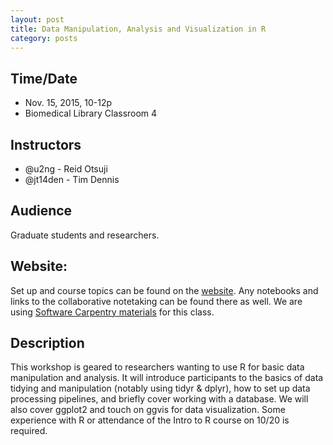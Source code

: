 ```yaml
---
layout: post
title: Data Manipulation, Analysis and Visualization in R
category: posts
---
```


## Time/Date 

* Nov. 15, 2015, 10-12p
* Biomedical Library Classroom 4

## Instructors

* @u2ng - Reid Otsuji
* @jt14den - Tim Dennis   

## Audience 

Graduate students and researchers. 

## Website: 

Set up and course topics can be found on the [website](http://ucsdlib.github.io/intro-to-r/).  Any notebooks and links to the collaborative notetaking can be found there as well.  We are using [Software Carpentry materials](http://software-carpentry.org/lessons/) for this class. 

## Description

This workshop is geared to researchers wanting to use R for basic data manipulation and analysis. It will introduce participants to the basics of data tidying and manipulation (notably using tidyr & dplyr), how to set up data processing pipelines, and briefly cover working with a database. We will also cover ggplot2 and touch on ggvis for data visualization.  Some experience with R or attendance of the Intro to R course on 10/20 is required.